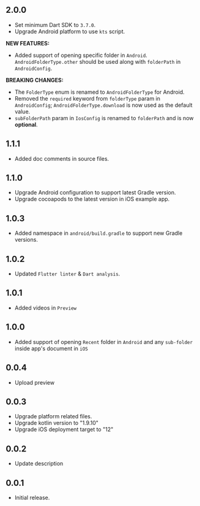 ## 2.0.0

- Set minimum Dart SDK to `3.7.0`.
- Upgrade Android platform to use `kts` script.

**NEW FEATURES:**
- Added support of opening specific folder in `Android`. `AndroidFolderType.other` should be used along with `folderPath` in `AndroidConfig`.

**BREAKING CHANGES:**
- The `FolderType` enum is renamed to `AndroidFolderType` for Android.
- Removed the `required` keyword from `folderType` param in `AndroidConfig`; `AndroidFolderType.download` is now used as the default value.
- `subFolderPath` param in `IosConfig` is renamed to `folderPath` and is now **optional**.

## 1.1.1

- Added doc comments in source files.

## 1.1.0

- Upgrade Android configuration to support latest Gradle version.
- Upgrade cocoapods to the latest version in iOS example app.

## 1.0.3

- Added namespace in `android/build.gradle` to support new Gradle versions.

## 1.0.2

- Updated `Flutter linter` & `Dart analysis`.

## 1.0.1

- Added videos in `Preview`

## 1.0.0

- Added support of opening `Recent` folder in `Android` and any `sub-folder` inside app's document in `iOS`

## 0.0.4

- Upload preview

## 0.0.3

- Upgrade platform related files.
- Upgrade kotlin version to "1.9.10"
- Upgrade iOS deployment target to "12"

## 0.0.2

- Update description

## 0.0.1

- Initial release.